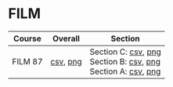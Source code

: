 # FILM

| Course | Overall | Section |
| ------ | ------- | ------- |
| FILM 87 | [csv](https://github.com/UCSD-Historical-Enrollment-Data//Users/ryanbatubara/Desktop/2024Spring/blob/main/overall/FILM%2087.csv), [png](https://raw.githubusercontent.com/UCSD-Historical-Enrollment-Data//Users/ryanbatubara/Desktop/2024Spring/main/plot_overall/FILM%2087.png) | Section C: [csv](https://github.com/UCSD-Historical-Enrollment-Data//Users/ryanbatubara/Desktop/2024Spring/blob/main/section/FILM%2087_C.csv), [png](https://raw.githubusercontent.com/UCSD-Historical-Enrollment-Data//Users/ryanbatubara/Desktop/2024Spring/main/plot_section/FILM%2087_C.png)<br>Section B: [csv](https://github.com/UCSD-Historical-Enrollment-Data//Users/ryanbatubara/Desktop/2024Spring/blob/main/section/FILM%2087_B.csv), [png](https://raw.githubusercontent.com/UCSD-Historical-Enrollment-Data//Users/ryanbatubara/Desktop/2024Spring/main/plot_section/FILM%2087_B.png)<br>Section A: [csv](https://github.com/UCSD-Historical-Enrollment-Data//Users/ryanbatubara/Desktop/2024Spring/blob/main/section/FILM%2087_A.csv), [png](https://raw.githubusercontent.com/UCSD-Historical-Enrollment-Data//Users/ryanbatubara/Desktop/2024Spring/main/plot_section/FILM%2087_A.png) |
